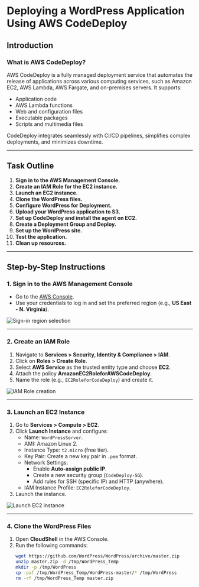 # Deploying a WordPress Application Using AWS CodeDeploy

## Introduction

### What is AWS CodeDeploy?
AWS CodeDeploy is a fully managed deployment service that automates the release of applications across various computing services, such as Amazon EC2, AWS Lambda, AWS Fargate, and on-premises servers. It supports:
- Application code
- AWS Lambda functions
- Web and configuration files
- Executable packages
- Scripts and multimedia files

CodeDeploy integrates seamlessly with CI/CD pipelines, simplifies complex deployments, and minimizes downtime.

---

## Task Outline
1. **Sign in to the AWS Management Console.**
2. **Create an IAM Role for the EC2 instance.**
3. **Launch an EC2 instance.**
4. **Clone the WordPress files.**
5. **Configure WordPress for Deployment.**
6. **Upload your WordPress application to S3.**
7. **Set up CodeDeploy and install the agent on EC2.**
8. **Create a Deployment Group and Deploy.**
9. **Set up the WordPress site.**
10. **Test the application.**
11. **Clean up resources.**

---

## Step-by-Step Instructions

### 1. Sign in to the AWS Management Console
- Go to the [AWS Console](https://aws.amazon.com/console/).
- Use your credentials to log in and set the preferred region (e.g., **US East - N. Virginia**).

![Sign-in region selection](#)

---

### 2. Create an IAM Role
1. Navigate to **Services > Security, Identity & Compliance > IAM**.
2. Click on **Roles > Create Role**.
3. Select **AWS Service** as the trusted entity type and choose **EC2**.
4. Attach the policy **AmazonEC2RoleforAWSCodeDeploy**.
5. Name the role (e.g., `EC2RoleforCodeDeploy`) and create it.

![IAM Role creation](#)

---

### 3. Launch an EC2 Instance
1. Go to **Services > Compute > EC2**.
2. Click **Launch Instance** and configure:
   - Name: `WordPressServer`.
   - AMI: Amazon Linux 2.
   - Instance Type: `t2.micro` (free tier).
   - Key Pair: Create a new key pair in `.pem` format.
   - Network Settings:
     - Enable **Auto-assign public IP**.
     - Create a new security group (`CodeDeploy-SG`).
     - Add rules for SSH (specific IP) and HTTP (anywhere).
   - IAM Instance Profile: `EC2RoleforCodeDeploy`.
3. Launch the instance.

![Launch EC2 instance](#)

---

### 4. Clone the WordPress Files
1. Open **CloudShell** in the AWS Console.
2. Run the following commands:
   ```bash
   wget https://github.com/WordPress/WordPress/archive/master.zip
   unzip master.zip -d /tmp/WordPress_Temp
   mkdir -p /tmp/WordPress
   cp -paf /tmp/WordPress_Temp/WordPress-master/* /tmp/WordPress
   rm -rf /tmp/WordPress_Temp master.zip
